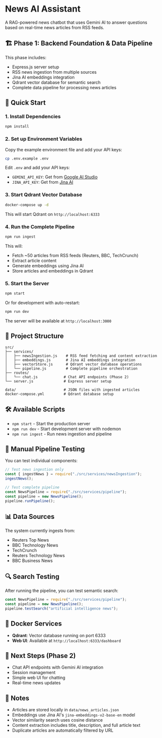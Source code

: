 # News AI Assistant

A RAG-powered news chatbot that uses Gemini AI to answer questions based on real-time news articles from RSS feeds.

## 🏗️ Phase 1: Backend Foundation & Data Pipeline

This phase includes:

- Express.js server setup
- RSS news ingestion from multiple sources
- Jina AI embeddings integration
- Qdrant vector database for semantic search
- Complete data pipeline for processing news articles

## 🚀 Quick Start

### 1. Install Dependencies

```bash
npm install
```

### 2. Set up Environment Variables

Copy the example environment file and add your API keys:

```bash
cp .env.example .env
```

Edit `.env` and add your API keys:

- `GEMINI_API_KEY`: Get from [Google AI Studio](https://aistudio.google.com/)
- `JINA_API_KEY`: Get from [Jina AI](https://jina.ai/)

### 3. Start Qdrant Vector Database

```bash
docker-compose up -d
```

This will start Qdrant on `http://localhost:6333`

### 4. Run the Complete Pipeline

```bash
npm run ingest
```

This will:

- Fetch ~50 articles from RSS feeds (Reuters, BBC, TechCrunch)
- Extract article content
- Generate embeddings using Jina AI
- Store articles and embeddings in Qdrant

### 5. Start the Server

```bash
npm start
```

Or for development with auto-restart:

```bash
npm run dev
```

The server will be available at `http://localhost:3000`

## 📁 Project Structure

```
src/
├── services/
│   ├── newsIngestion.js    # RSS feed fetching and content extraction
│   ├── embeddings.js       # Jina AI embeddings integration
│   ├── vectorStore.js      # Qdrant vector database operations
│   └── pipeline.js         # Complete pipeline orchestration
├── routes/
│   └── chat.js            # Chat API endpoints (Phase 2)
└── server.js              # Express server setup

data/                      # JSON files with ingested articles
docker-compose.yml         # Qdrant database setup
```

## 🛠️ Available Scripts

- `npm start` - Start the production server
- `npm run dev` - Start development server with nodemon
- `npm run ingest` - Run news ingestion and pipeline

## 🔧 Manual Pipeline Testing

You can test individual components:

```javascript
// Test news ingestion only
const { ingestNews } = require("./src/services/newsIngestion");
ingestNews();

// Test complete pipeline
const NewsPipeline = require("./src/services/pipeline");
const pipeline = new NewsPipeline();
pipeline.runPipeline();
```

## 📊 Data Sources

The system currently ingests from:

- Reuters Top News
- BBC Technology News
- TechCrunch
- Reuters Technology News
- BBC Business News

## 🔍 Search Testing

After running the pipeline, you can test semantic search:

```javascript
const NewsPipeline = require("./src/services/pipeline");
const pipeline = new NewsPipeline();
pipeline.testSearch("artificial intelligence news");
```

## 🐳 Docker Services

- **Qdrant**: Vector database running on port 6333
- **Web UI**: Available at `http://localhost:6333/dashboard`

## 🚧 Next Steps (Phase 2)

- Chat API endpoints with Gemini AI integration
- Session management
- Simple web UI for chatting
- Real-time news updates

## 📝 Notes

- Articles are stored locally in `data/news_articles.json`
- Embeddings use Jina AI's `jina-embeddings-v2-base-en` model
- Vector similarity search uses cosine distance
- Content extraction includes title, description, and full article text
- Duplicate articles are automatically filtered by URL
